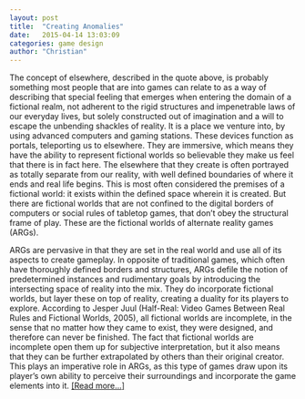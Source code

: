 ```yaml
---
layout: post
title:  "Creating Anomalies"
date:   2015-04-14 13:03:09
categories: game design
author: "Christian"
---
```

The concept of elsewhere, described in the quote above, is probably something most people that are into games can relate to as a way of describing that special feeling that emerges when entering the domain of a fictional realm, not adherent to the rigid structures and impenetrable laws of our everyday lives, but solely constructed out of imagination and a will to escape the unbending shackles of reality. It is a place we venture into, by using advanced computers and gaming stations. These devices function as portals, teleporting us to elsewhere. They are immersive, which means they have the ability to represent fictional worlds so believable they make us feel that there is in fact here. The elsewhere that they create is often portrayed as totally separate from our reality, with well defined boundaries of where it ends and real life begins. This is most often considered the premises of a fictional world: it exists within the defined space wherein it is created. But there are fictional worlds that are not confined to the digital borders of computers or social rules of tabletop games, that don’t obey the structural frame of play. These are the fictional worlds of alternate reality games (ARGs).

ARGs are pervasive in that they are set in the real world and use all of its aspects to create gameplay. In opposite of traditional games, which often have thoroughly defined borders and structures, ARGs defile the notion of predetermined instances and rudimentary goals by introducing the intersecting space of reality into the mix. They do incorporate fictional worlds, but layer these on top of reality, creating a duality for its players to explore. According to Jesper Juul (Half-Real: Video Games Between Real Rules and Fictional Worlds, 2005), all fictional worlds are incomplete, in the sense that no matter how they came to exist, they were designed, and therefore can never be finished. The fact that fictional worlds are incomplete open them up for subjective interpretation, but it also means that they can be further extrapolated by others than their original creator. This plays an imperative role in ARGs, as this type of games draw upon its player’s own ability to perceive their surroundings and incorporate the game elements into it. <a href="google.com">[Read more...]</a>
